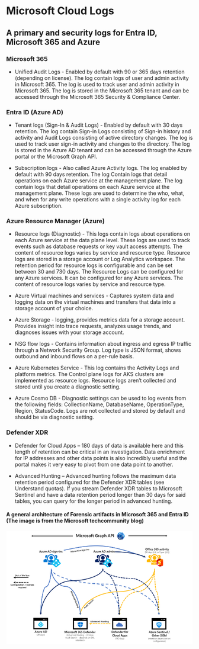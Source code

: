 # Microsoft Cloud Logs 

## A primary and security logs for Entra ID, Microsoft 365 and Azure

### Microsoft 365 

* Unified Audit Logs - Enabled by default with 90 or 365 days retention (depending on license). The log contain logs of user and admin activity in Microsoft 365. The log is used to track user and admin activity in Microsoft 365. The log is stored in the Microsoft 365 tenant and can be accessed through the Microsoft 365 Security & Compliance Center. 

### Entra ID (Azure AD)

* Tenant logs (Sign-In & Audit Logs) - Enabled by default with 30 days retention. The log contain Sign-in Logs consisting of Sign-in history and activity and Audit Logs consisting of active directory changes. The log is used to track user sign-in activity and changes to the directory. The log is stored in the Azure AD tenant and can be accessed through the Azure portal or the Microsoft Graph API. 

- Subscription logs - Also called Azure Activity logs. The log enabled by default with 90 days retention. The log Contain logs that detail operations on each Azure service at the management plane. The log contain logs that detail operations on each Azure service at the management plane. These logs are used to determine the who, what, and when for any write operations with a single activity log for each Azure subscription.

### Azure Resource Manager (Azure)

* Resource logs (Diagnostic) - This logs contain logs about operations on each Azure service at the data plane level. These logs are used to track events such as database requests or key vault access attempts. The content of resource logs varies by service and resource type. Resource logs are stored in a storage account or Log Analytics workspace. The retention period for resource logs is configurable and can be set between 30 and 730 days. The Resource Logs can be configured for any Azure services. It can be configured for any Azure services. The content of resource logs varies by service and resource type. 
     
* Azure Virtual machines and services - Captures system data and logging data on the virtual machines and transfers that data into a storage account of your choice. 

* Azure Storage - logging, provides metrics data for a storage account. Provides insight into trace requests, analyzes usage trends, and diagnoses issues with your storage account. 

* NSG flow logs - Contains information about ingress and egress IP traffic through a Network Security Group.
Log type is JSON format, shows outbound and inbound flows on a per-rule basis.

* Azure Kubernetes Service - This log contains the Activity Logs and platform metrics. The Control plane logs for AKS clusters are implemented as resource logs. Resource logs aren’t collected and stored until you create a diagnostic setting. 

* Azure Cosmo DB - Diagnostic settings can be used to log events from the following fields: CollectionName, DatabaseName, OperationType, Region, StatusCode. Logs are not collected and stored by default and should be via diagnostic setting. 

### Defender XDR

* Defender for Cloud Apps – 180 days of data is available here and this length of retention can be critical in an investigation. Data enrichment for IP addresses and other data points is also incredibly useful and the portal makes it very easy to pivot from one data point to another.

* Advanced Hunting – Advanced hunting follows the maximum data retention period configured for the Defender XDR tables (see Understand quotas). If you stream Defender XDR tables to Microsoft Sentinel and have a data retention period longer than 30 days for said tables, you can query for the longer period in advanced hunting.

#### A general architecture of Forensic artifacts in Microsoft 365 and Entra ID (The image is from the Microsoft techcommunity blog)
![alt text](image.png)